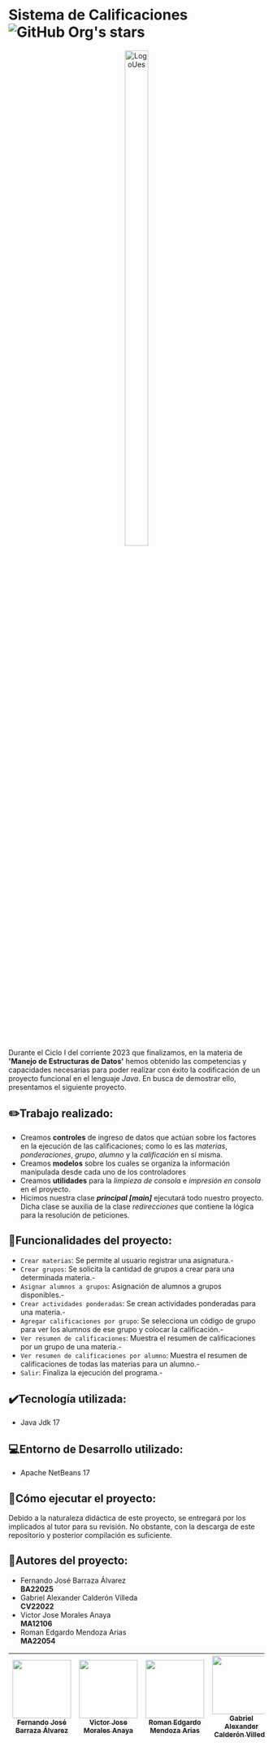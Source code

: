 # Sistema de Calificaciones ![GitHub Org's stars](https://img.shields.io/github/stars/MinunGR?style=social)
<p align="center">
  <img src="https://revistas.ues.edu.sv/public/site/images/ernestocruz/uij3.png" alt="LogoUes" width="30%" height="50%">
</p>

Durante el Ciclo I del corriente 2023 que finalizamos, en la materia de **'Manejo de Estructuras de Datos'** hemos obtenido las competencias y capacidades necesarias para poder realizar con éxito la codificación de un proyecto funcional en el lenguaje *Java*. En busca de demostrar ello, presentamos el siguiente proyecto.

## :pencil2:Trabajo realizado:
- Creamos **controles** de ingreso de datos que actúan sobre los factores en la ejecución de las calificaciones; como lo es las *materias*, *ponderaciones*, *grupo*, *alumno* y la *calificación* en sí misma.
- Creamos **modelos** sobre los cuales se organiza la información manipulada desde cada uno de los controladores
- Creamos **utilidades** para la *limpieza de consola* e *impresión en consola* en el proyecto.
- Hicimos nuestra clase ***principal [main]*** ejecutará todo nuestro proyecto. Dicha clase se auxilia de la clase *redirecciones* que contiene la lógica para la resolución de peticiones.

## :hammer:Funcionalidades del proyecto:
  - `Crear materias`: Se permite al usuario registrar una asignatura.-
  - `Crear grupos`: Se solicita la cantidad de grupos a crear para una determinada materia.-
  - `Asignar alumnos a grupos`: Asignación de alumnos a grupos disponibles.-
  - `Crear actividades ponderadas`: Se crean actividades ponderadas para una materia.-
  - `Agregar calificaciones por grupo`: Se selecciona un código de grupo para ver los alumnos de ese grupo y colocar la calificación.-
  - `Ver resumen de calificaciones`: Muestra el resumen de calificaciones por un grupo de una materia.-
  - `Ver resumen de calificaciones por alumno`: Muestra el resumen de calificaciones de todas las materias para un alumno.-
  - `Salir`: Finaliza la ejecución del programa.-


## :heavy_check_mark:Tecnología utilizada:
- Java Jdk 17

## :computer:Entorno de Desarrollo utilizado:
- Apache NetBeans 17

## :speech_balloon:Cómo ejecutar el proyecto:
Debido a la naturaleza didáctica de este proyecto, se entregará por los implicados al tutor para su revisión. No obstante, con la descarga de este repositorio y posterior compilación es suficiente.

## :busts_in_silhouette:Autores del proyecto:
- Fernando José Barraza Álvarez  
  **BA22025**
- Gabriel Alexander Calderón Villeda  
  **CV22022**
- Victor Jose Morales Anaya  
  **MA12106**
- Roman Edgardo Mendoza Arias  
  **MA22054**

  
| [<img src="https://avatars.githubusercontent.com/u/61745150?v=4" width=115><br><sub>Fernando José Barraza Álvarez</sub>](https://github.com/MinunGR) | [<img src="https://avatars.githubusercontent.com/u/134123481?v=4" width=115><br><sub>Victor Jose Morales Anaya</sub>](https://github.com/jose-moral) | [<img src="https://avatars.githubusercontent.com/u/134826793?v=4" width=115><br><sub>Roman Edgardo Mendoza Arias</sub>](https://github.com/remaGOD) | [<img src="https://avatars.githubusercontent.com/u/66326960?v=4" width=115><br><sub>Gabriel Alexander Calderón Villeda  </sub>](https://github.com/ga-b0)
| :---: | :---: | :---: | :---: |
